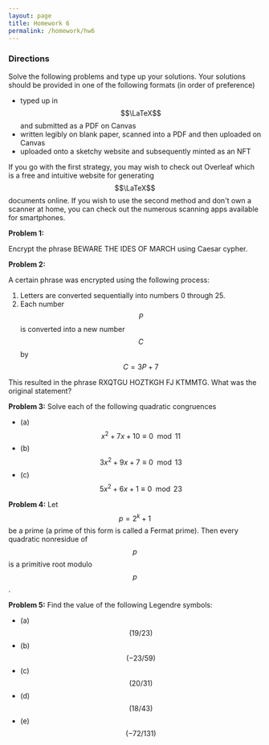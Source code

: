 ```yaml
---
layout: page
title: Homework 6
permalink: /homework/hw6
---
```


### Directions
Solve the following problems and type up your solutions.  Your solutions should be provided in one of the following formats (in order of preference)
* typed up in $$\LaTeX$$ and submitted as a PDF on Canvas
* written legibly on blank paper, scanned into a PDF and then uploaded on Canvas
* uploaded onto a sketchy website and subsequently minted as an NFT

If you go with the first strategy, you may wish to check out Overleaf which is a free and intuitive website for generating $$\LaTeX$$ documents online.
If you wish to use the second method and don't own a scanner at home, you can check out the numerous scanning apps available for smartphones.

**Problem 1:**

Encrypt the phrase BEWARE THE IDES OF MARCH using Caesar cypher.


**Problem 2:**

A certain phrase was encrypted using the following process:
1. Letters are converted sequentially into numbers 0 through 25.
2. Each number $$P$$ is converted into a new number $$C$$ by $$C = 3P + 7$$

This resulted in the phrase RXQTGU HOZTKGH FJ KTMMTG.  What was the original statement?

**Problem 3:** Solve each of the following quadratic congruences

* (a) $$x^2 + 7x + 10 \equiv 0\mod 11$$
* (b) $$3x^2 + 9x + 7 \equiv 0\mod 13$$
* (c) $$5x^2 + 6x + 1 \equiv 0\mod 23$$

**Problem 4:** Let $$p = 2^k + 1$$ be a prime (a prime of this form is called a Fermat prime).  Then every quadratic nonresidue of $$p$$ is a primitive root modulo $$p$$.

**Problem 5:** Find the value of the following Legendre symbols:
* (a) $$(19/23)$$
* (b) $$(-23/59)$$
* (c) $$(20/31)$$
* (d) $$(18/43)$$
* (e) $$(-72/131)$$


